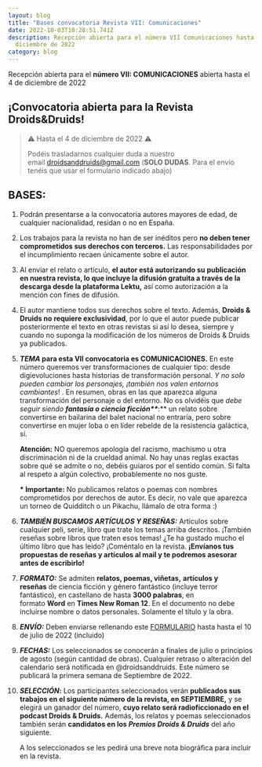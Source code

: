 ```yaml
---
layout: blog
title: "Bases convocatoria Revista VII: Comunicaciones"
date: 2022-10-03T10:28:51.741Z
description: Recepción abierta para el número VII Comunicaciones hasta el 4 de
  diciembre de 2022
category: blog
---
```



Recepción abierta para el **número VII: COMUNICACIONES** abierta hasta el 4 de diciembre de 2022

## ¡Convocatoria abierta para la Revista Droids&Druids!

> ⚠️ Hasta el 4 de diciembre de 2022 ⚠️
>
> Podéis trasladarnos cualquier duda a nuestro email [droidsanddruids@gmail.com](mailto:droidsanddruids@gmail.com) (**SOLO DUDAS**. Para el envío tenéis que usar el formulario indicado abajo)

## BASES:

1. Podrán presentarse a la convocatoria autores mayores de edad, de cualquier nacionalidad, residan o no en España.
2. Los trabajos para la revista no han de ser inéditos pero **no deben tener comprometidos sus derechos con terceros.** Las responsabilidades por el incumplimiento recaen únicamente sobre el autor.
3. Al enviar el relato o artículo, **el autor está autorizando su publicación en nuestra revista, lo que incluye la difusión gratuita a través de la descarga desde la plataforma Lektu,** así como autorización a la mención con fines de difusión.
4. El autor mantiene todos sus derechos sobre el texto. Además, **Droids & Druids no requiere exclusividad**, por lo que el autor puede publicar posteriormente el texto en otras revistas si así lo desea, siempre y cuando no suponga la modificación de los números de Droids & Druids ya publicados.
5. ***TEMA* para esta VII convocatoria es COMUNICACIONES.** En este número queremos ver transformaciones de cualquier tipo: desde digievoluciones hasta historias de transformación personal. *Y no solo pueden cambiar los personajes, ¡también nos valen entornos cambiantes*! . En resumen, obras en las que aparezca alguna transformación del personaje o del entorno. No os olvidéis que *debe seguir siendo **fantasía o ciencia ficción\*\****:\*\* un relato sobre convertirse en bailarina del balet nacional no entraría, pero sobre convertirse en mujer loba o en líder rebelde de la resistencia galáctica, sí. 

   **Atención:** NO queremos apología del racismo, machismo u otra discriminación ni de la crueldad animal. No hay unas reglas exactas sobre qué se admite o no, debéis guiaros por el sentido común. Si falta al respeto a algún colectivo, probablemente no nos guste.

   **\* Importante:** No publicamos relatos o poemas con nombres comprometidos por derechos de autor. Es decir, no vale que aparezca un torneo de Quidditch o un Pikachu, llámalo de otra forma :)
6. ***TAMBIÉN BUSCAMOS ARTÍCULOS Y RESEÑAS:*** Artículos sobre cualquier peli, serie, libro que trate los temas arriba descritos. ¡También reseñas sobre libros que traten esos temas! ¿Te ha gustado mucho el último libro que has leído? ¡Coméntalo en la revista. **¡Envíanos tus propuestas de reseñas y artículos al mail y te podremos asesorar antes de escribirlo!**
7. ***FORMATO:*** Se admiten **relatos, poemas, viñetas,** **artículos y reseñas** de ciencia ficción y género fantástico (incluye terror fantástico), en castellano de hasta **3000 palabras**, en formato **Word** en **Times New Roman 12**. En el documento no debe incluirse nombre o datos personales. Solamente el título y la obra.
8. ***ENVÍO:*** Deben enviarse rellenando este [FORMULARIO](https://forms.gle/XTYqTBhMuzwx62W26) hasta hasta el 10 de julio de 2022 (incluido)
9. ***FECHAS:*** Los seleccionados se conocerán a finales de julio o principios de agosto (según cantidad de obras). Cualquier retraso o alteración del calendario será notificada en @droidsanddruids. Este número se publicará la primera semana de Septiembre de 2022.
10. ***SELECCIÓN*:** Los participantes seleccionados verán **publicados sus trabajos en el siguiente número de la revista, en SEPTIEMBRE,** y  se elegirá un ganador del número, **cuyo relato será radioficcionado en el podcast Droids & Druids.** Además, los relatos y poemas seleccionados también serán **candidatos en los *Premios Droids & Druids*** del año siguiente.

    A los seleccionados se les pedirá una breve nota biográfica para incluir en la revista.